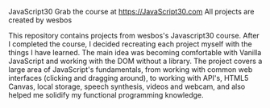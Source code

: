 

JavaScript30
Grab the course at https://JavaScript30.com
All projects are created by wesbos

  This repository contains projects from wesbos's Javascript30 course. After I
completed the course, I decided recreating each project myself with the things
I have learned.
  The main idea was becoming comfortable with Vanilla JavaScript and working
with the DOM without a library. The project covers a large area of
JavaScript's fundamentals, from working with common web interfaces (clicking
and dragging around), to working with API's, HTML5 Canvas, local storage,
speech synthesis, videos and webcam, and also helped me solidify my
functional programming knowledge.
